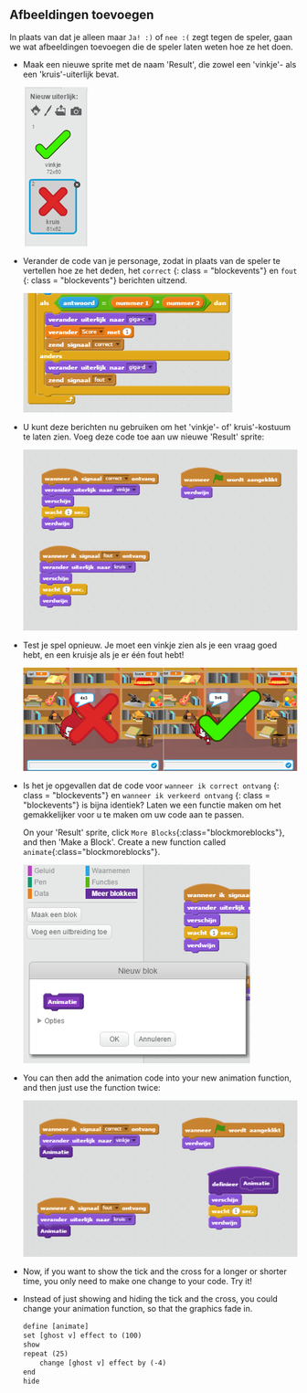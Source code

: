 ## Afbeeldingen toevoegen

In plaats van dat je alleen maar ` Ja! :) ` of ` nee :( ` zegt tegen de speler, gaan we wat afbeeldingen toevoegen die de speler laten weten hoe ze het doen.

+ Maak een nieuwe sprite met de naam 'Result', die zowel een 'vinkje'- als een 'kruis'-uiterlijk bevat.
    
    ![screenshot](images/brain-result.png)

+ Verander de code van je personage, zodat in plaats van de speler te vertellen hoe ze het deden, het ` correct ` {: class = "blockevents"} en ` fout ` {: class = "blockevents"} berichten uitzend.
    
    ![screenshot](images/brain-broadcast-answer.png)

+ U kunt deze berichten nu gebruiken om het 'vinkje'- of' kruis'-kostuum te laten zien. Voeg deze code toe aan uw nieuwe 'Result' sprite:
    
    ![screenshot](images/brain-show-answer.png)

+ Test je spel opnieuw. Je moet een vinkje zien als je een vraag goed hebt, en een kruisje als je er één fout hebt!
    
    ![screenshot](images/brain-test-answer.png)

+ Is het je opgevallen dat de code voor ` wanneer ik correct ontvang ` {: class = "blockevents"} en ` wanneer ik verkeerd ontvang ` {: class = "blockevents"} is bijna identiek? Laten we een functie maken om het gemakkelijker voor u te maken om uw code aan te passen.
    
    On your 'Result' sprite, click `More Blocks`{:class="blockmoreblocks"}, and then 'Make a Block'. Create a new function called `animate`{:class="blockmoreblocks"}.
    
    ![screenshot](images/brain-animate-function.png)

+ You can then add the animation code into your new animation function, and then just use the function twice:
    
    ![screenshot](images/brain-use-function.png)

+ Now, if you want to show the tick and the cross for a longer or shorter time, you only need to make one change to your code. Try it!

+ Instead of just showing and hiding the tick and the cross, you could change your animation function, so that the graphics fade in.
    
    ```blocks
    define [animate]
    set [ghost v] effect to (100)
    show
    repeat (25)
        change [ghost v] effect by (-4)
    end
    hide
```